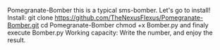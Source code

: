 Pomegranate-Bomber this is a typical sms-bomber.
Let's go to install! 
Install:
git clone https://github.com/TheNexusFlexus/Pomegranate-Bomber.git
cd Pomegranate-Bomber
chmod +x Bomber.py
and finaly execute Bomber.py
Working capacity:
Write the number, and enjoy the result.
